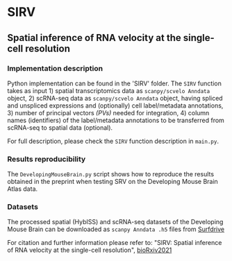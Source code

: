 # SIRV
## Spatial inference of RNA velocity at the single-cell resolution

### Implementation description

Python implementation can be found in the 'SIRV' folder. The ```SIRV``` function takes as input 1) spatial transcriptomics data as ```scanpy/scvelo Anndata``` object, 2) scRNA-seq data as ```scanpy/scvelo Anndata``` object, having spliced and unspliced expressions and (optionally) cell label/metadata annotations, 3) number of principal vectors *(PVs)* needed for integration, 4) column names (identifiers) of the label/metadata annotations to be transferred from scRNA-seq to spatial data (optional).

For full description, please check the ```SIRV``` function description in ```main.py```.

### Results reproducibility

The ```DevelopingMouseBrain.py``` script shows how to reproduce the results obtained in the preprint when testing SRV on the Developing Mouse Brain Atlas data.

### Datasets

The processed spatial (HybISS) and scRNA-seq datasets of the Developing Mouse Brain can be downloaded as ```scanpy Anndata .h5``` files from [Surfdrive](https://surfdrive.surf.nl/files/index.php/s/11LsBOAmRhDEZOJ)

For citation and further information please refer to: "SIRV: Spatial inference of RNA velocity at the single-cell resolution", [bioRxiv2021](https://www.biorxiv.org/content/10.1101/2021.07.26.453774v1)
